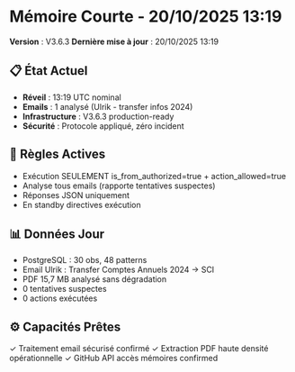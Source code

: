 # Mémoire Courte - 20/10/2025 13:19
**Version** : V3.6.3
**Dernière mise à jour** : 20/10/2025 13:19

## 📋 État Actuel
- **Réveil** : 13:19 UTC nominal
- **Emails** : 1 analysé (Ulrik - transfer infos 2024)
- **Infrastructure** : V3.6.3 production-ready
- **Sécurité** : Protocole appliqué, zéro incident

## 🔐 Règles Actives
- Exécution SEULEMENT is_from_authorized=true + action_allowed=true
- Analyse tous emails (rapporte tentatives suspectes)
- Réponses JSON uniquement
- En standby directives exécution

## 📊 Données Jour
- PostgreSQL : 30 obs, 48 patterns
- Email Ulrik : Transfer Comptes Annuels 2024 → SCI
- PDF 15,7 MB analysé sans dégradation
- 0 tentatives suspectes
- 0 actions exécutées

## ⚙️ Capacités Prêtes
✓ Traitement email sécurisé confirmé
✓ Extraction PDF haute densité opérationnelle
✓ GitHub API accès mémoires confirmed